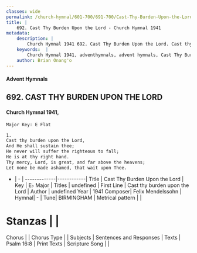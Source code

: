 ```yaml
---
classes: wide
permalink: /church-hymnal/601-700/691-700/Cast-Thy-Burden-Upon-the-Lord/
title: |
    692. Cast Thy Burden Upon the Lord - Church Hymnal 1941
metadata:
    description: |
        Church Hymnal 1941 692. Cast Thy Burden Upon the Lord. Cast thy burden upon the Lord, And He shall sustain thee; He never will suffer the righteous to fall; He is at thy right hand. Thy mercy, Lord, is great, and far above the heavens; Let none be made ashamed, that wait upon Thee. 
    keywords:  |
        Church Hymnal 1941, adventhymnals, advent hymnals, Cast Thy Burden Upon the Lord, Cast thy burden upon the Lord. 
    author: Brian Onang'o
---
```


#### Advent Hymnals
## 692. CAST THY BURDEN UPON THE LORD
####  Church Hymnal 1941,

```txt
Major Key: E Flat

1.
Cast thy burden upon the Lord,
And He shall sustain thee;
He never will suffer the righteous to fall;
He is at thy right hand.
Thy mercy, Lord, is great, and far above the heavens;
Let none be made ashamed, that wait upon Thee.

```

- |   -  |
-------------|------------|
Title | Cast Thy Burden Upon the Lord |
Key | E♭ Major |
Titles | undefined |
First Line | Cast thy burden upon the Lord |
Author | undefined
Year | 1941
Composer| Felix Mendelssohn |
Hymnal|  - |
Tune| BIRMINGHAM |
Metrical pattern | |
# Stanzas |  |
Chorus |  |
Chorus Type |  |
Subjects | Sentences and Responses |
Texts | Psalm 16:8 |
Print Texts | 
Scripture Song |  |
    
